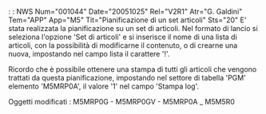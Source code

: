  :  : NWS Num="001044" Date="20051025" Rel="V2R1" Atr="G. Galdini" Tem="APP" App="M5" Tit="Pianificazione di un set articoli" Sts="20"
E' stata realizzata la pianificazione su un set di articoli.
Nel formato di lancio si seleziona l'opzione  'Set di articoli' e si inserisce il nome di una lista
di articoli, con la possibilità di modificarne il contenuto, o di crearne una nuova, impostando nel
campo lista il carattere '!'.

Ricordo che è possibile ottenere una stampa di tutti gli articoli che vengono trattati da questa pianificazione, impostando nel settore di tabella 'PGM' elemento 'M5MRP0A', il valore '1' nel campo
'Stampa log'.

Oggetti modificati : 
M5MRP0G - M5MRP0GV - M5MRP0A _ M5M5R0
